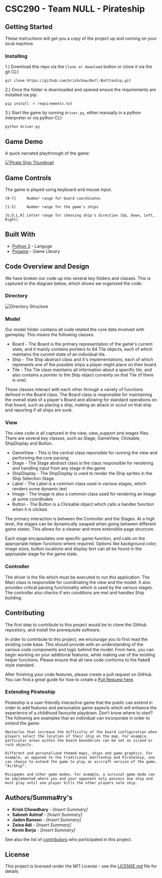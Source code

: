# CSC290 - Team NULL - Pirateship

## Getting Started

These instructions will get you a copy of the project up and running on your local machine.

### Installing

1.) Download this repo via the `Clone or download` button or clone it via the git CLI:

```
git clone https://github.com/krishchow/Null-Battleship.git
```

2.) Once the folder is downloaded and opened ensure the requirements are installed via pip:

```
pip install -r requirements.txt
```
3.) Start the game by running `driver.py`, either manually in a python interpreter or via python CLI:

```
python driver.py
```

## Game Demo

A quick narrated playthrough of the game:

[![Pirate Ship Thumbnail](https://i.imgur.com/8Ea8Cbr.png)](http://www.youtube.com/watch?v=rlacfsHVneo "Pirate ship demo")


## Game Controls

The game is played using keyboard and mouse input.

```
[0-7]     Number range for board coordinates
```
```
[1-5]     Number range for the game's ships
```
```
[U,D,L,R] Letter range for choosing ship's direction [Up, Down, Left, Right]
```

## Built With

* [Python 3](https://www.python.org/download/releases/3.0/) - Languge
* [Pygame](https://www.pygame.org/news) - Game Library

## Code Overview and Design

We have broken our code up into several key folders and classes. This is captured in the diagram below, which shows we organized the code.

### Directory
![Directory Structure](https://i.imgur.com/AJDQIJC.png)

### Model

Our model folder contains all code related the core data involved with gameplay. This means the following classes:

* Board - The Board is the primary representation of the game's current state, and it mainly contains pointers to 64 Tile objects, each of which maintains the current state of an individual tile. 
* Ship - The Ship abstract class and it's implementations, each of which represents one of the possible ships a player might place on their board.
* Tile - The Tile class maintains all information about a specific tile, and also contains a pointer to the Ship object currently on that Tile (if there is one).

These classes interact with each other through a variety of functions defined in the Board class. The Board class is responsible for maintaining the overall state of a player's Board and allowing for standard operations on that board, such as placing a ship, making an attack or scout on that ship and reporting if all ships are sunk.

### View

The view code is all captured in the view, view_support and stages files. There are several key classes, such as Stage, GameView, Clickable, ShipDisplay and Button.

* GameView - This is the central class reponsible for running the view and performing the core parsing
* Stage - The Stage abstract class is the class responsible for rendering and handling input from any stage in the game
* ShipDisplay - The ShipDisplay is used to render the Ship sprites in the Ship Selection Stage.
* Label - The Label is a common class used in various stages, which renders some dynamic text
* Image - The Image is also a common class used for rendering an Image at some coordinates
* Button - The Button is a Clickable object which calls a handler function when it is clicked.

The primary interaction is between the Controller and the Stages. At a high level, the stages can be dynamically swaped when going between different game states. This allows for a cleaner and more extensible page structure.

Each stage encapsulates one specific game function, and calls on the appropriate helper functions where required. Options like background color, image sizes, button locations and display text can all be found in the appropiate stage for the game state. 

### Controller

The driver is the file which must be executed to run this application. The Main class is responsible for coordinating the view and the model. It also provides critical parsing functionality which is used by the various stages. The controller also checks if win conditions are met and handles Ship building. 

## Contributing

The first step to contribute to this project would be to clone the GitHub repository, and install the prerequisite software. 

In order to contribute to this project, we encourage you to first read the existing code base. This should provide with an understanding of the various code components and logic behind the model. From here, you can begin working on your additional features, while making use of the existing helper functions. Please ensure that all new code conforms to the flake8 style standard. 

After finishing your code features, please create a pull request on GitHub. You can find a great guide for how to create a [Pull Request here](https://help.github.com/en/github/collaborating-with-issues-and-pull-requests/creating-a-pull-request). 

### Extending Pirateship 

Pirateship is a user-friendly interactive game that the public can extend in order to add features and personalize game aspects which will enhance the experience of a childhood favourite playdown. Don’t know where to start? The following are examples that an individual can incorporate in order to extend the game:

    Obstacles that increase the difficulty of the board configuration when players select the location of their ship on the map. For example, particular areas within the board boundaries can be set as island or rock objects.

    Different and personalized themed maps, ships and game graphics. For example, as opposed to the traditional battleship and Pirateship, one can choose to extend the game to play an aircraft version of the game, “AirShip”.

    Minigames and other game modes. For example, a survival game mode can be implemented where you and your opponent only possess one ship and must play until one player kills the other players sole ship.

## Authors/Summa#ry's

* **Krish Chowdhary** - *[Insert Summary]*
* **Sabeeh Ashraf** - *[Insert Summary]*
* **Jaden Banson** - *[Insert Summary]*
* **Zeina Adi** - *[Insert Summary]*
* **Kevin Borja** - *[Insert Summary]*

See also the list of [contributors](https://github.com/krishchow/Null-Battleship/graphs/contributors) who participated in this project.

## License

This project is licensed under the MIT License - see the [LICENSE.md](LICENSE.md) file for details




